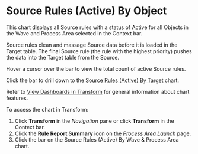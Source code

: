 # Source Rules (Active) By Object

This chart displays all Source rules with a status of Active for all
Objects in the Wave and Process Area selected in the Context bar.

Source rules clean and massage Source data before it is loaded in the
Target table. The final Source rule (the rule with the highest priority)
pushes the data into the Target table from the Source.

Hover a cursor over the bar to view the total count of active Source
rules.

Click the bar to drill down to the [Source Rules (Active) By
Target](Source_Rules_Active_by_Target.htm) chart.

Refer to [View Dashboards in
Transform](View_Dashboards_in_Transform.htm) for general information
about chart features.

To access the chart in Transform:

1.  Click <span style="font-weight: bold;">Transform</span> in the
    <span style="font-style: italic;">Navigation</span> pane or click
    **Transform** in the Context bar.
2.  Click the <span style="font-weight: bold;">Rule Report
    Summary</span> icon on the *[Process Area
    Launch](../Page_Desc/Process_Area_Launch.htm)* page.
3.  Click the bar on the Source Rules (Active) By Wave & Process Area
    chart.
